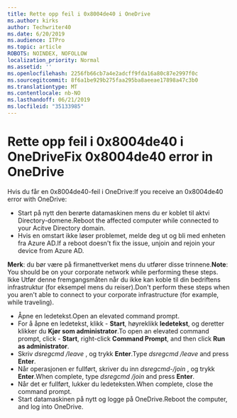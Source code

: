 ```yaml
---
title: Rette opp feil i 0x8004de40 i OneDrive
ms.author: kirks
author: Techwriter40
ms.date: 6/20/2019
ms.audience: ITPro
ms.topic: article
ROBOTS: NOINDEX, NOFOLLOW
localization_priority: Normal
ms.assetid: ''
ms.openlocfilehash: 2256fb66cb7a4e2adcff9fda16a80c87e2997f0c
ms.sourcegitcommit: 8f6a1be929b275faa295ba8aeeae17898a47c3b0
ms.translationtype: MT
ms.contentlocale: nb-NO
ms.lasthandoff: 06/21/2019
ms.locfileid: "35133985"
---
```

# <a name="fix-0x8004de40-error-in-onedrive"></a><span data-ttu-id="9c860-102">Rette opp feil i 0x8004de40 i OneDrive</span><span class="sxs-lookup"><span data-stu-id="9c860-102">Fix 0x8004de40 error in OneDrive</span></span>

<span data-ttu-id="9c860-103">Hvis du får en 0x8004de40-feil i OneDrive:</span><span class="sxs-lookup"><span data-stu-id="9c860-103">If you receive an 0x8004de40 error with OneDrive:</span></span>

- <span data-ttu-id="9c860-104">Start på nytt den berørte datamaskinen mens du er koblet til aktvi Directory-domene.</span><span class="sxs-lookup"><span data-stu-id="9c860-104">Reboot the affected computer while connected to your Acitve Directory domain.</span></span>
- <span data-ttu-id="9c860-105">Hvis en omstart ikke løser problemet, melde deg ut og bli med enheten fra Azure AD.</span><span class="sxs-lookup"><span data-stu-id="9c860-105">If a reboot doesn't fix the issue, unjoin and rejoin your device from Azure AD.</span></span> 

<span data-ttu-id="9c860-106">**Merk**: du bør være på firmanettverket mens du utfører disse trinnene.</span><span class="sxs-lookup"><span data-stu-id="9c860-106">**Note**: You should be on your corporate network while performing these steps.</span></span> <span data-ttu-id="9c860-107">Ikke Utfør denne fremgangsmåten når du ikke kan koble til din bedriftens infrastruktur (for eksempel mens du reiser).</span><span class="sxs-lookup"><span data-stu-id="9c860-107">Don't perform these steps when you aren't able to connect to your corporate infrastructure (for example, while traveling).</span></span> 

- <span data-ttu-id="9c860-108">Åpne en ledetekst.</span><span class="sxs-lookup"><span data-stu-id="9c860-108">Open an elevated command prompt.</span></span> 
- <span data-ttu-id="9c860-109">For å åpne en ledetekst, klikk - **Start**, høyreklikk **ledetekst**, og deretter klikker du **Kjør som administrator**.</span><span class="sxs-lookup"><span data-stu-id="9c860-109">To open an elevated command prompt, click - **Start**, right-click **Command Prompt**, and then click **Run as administrator**.</span></span>
- <span data-ttu-id="9c860-110">Skriv *dsregcmd /leave* , og trykk **Enter**.</span><span class="sxs-lookup"><span data-stu-id="9c860-110">Type *dsregcmd /leave* and press **Enter**.</span></span>
- <span data-ttu-id="9c860-111">Når operasjonen er fullført, skriver du inn *dsregcmd-/join* , og trykk **Enter**.</span><span class="sxs-lookup"><span data-stu-id="9c860-111">When complete, type *dsregcmd /join* and press **Enter**.</span></span>
- <span data-ttu-id="9c860-112">Når det er fullført, lukker du ledeteksten.</span><span class="sxs-lookup"><span data-stu-id="9c860-112">When complete, close the command prompt.</span></span>
- <span data-ttu-id="9c860-113">Start datamaskinen på nytt og logge på OneDrive.</span><span class="sxs-lookup"><span data-stu-id="9c860-113">Reboot the computer, and log into OneDrive.</span></span>
